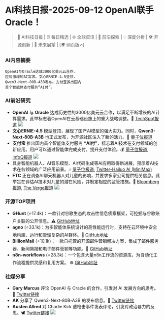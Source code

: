 
# AI科技日报-2025-09-12 OpenAI联手Oracle！
> 🤖 AI科技日报 | ⏰ 每日精选 | 🌐 全球资讯 | 🔬 前沿探索 | 💡 深度分析 | 🛠️ 开源创新 | 🚀 未来展望 | [🌍 网页版↗️]
### **AI内容摘要**
```
OpenAI与Oracle达成3000亿美元云合作，
应对激增的AI需求。文心ERNIE-4.5登顶，
Qwen3-Next-80B-A3B发布。支付宝推出国内
首个智能体支付服务“AI付”。
```
### AI前沿研究
*   **OpenAI** 与 **Oracle** 达成历史性的3000亿美元云合作，以满足不断增长的AI计算需求。此举标志着OpenAI在云基础设施上的重大战略调整。🚀 [TechSpot报道](https://www.techspot.com/news/109418-openai-turns-oracle-historic-300-billion-cloud-partnership.html)
    ![](https://www.techspot.com/images2/news/ts3_thumbs/2025/09/2025-09-11-ts3_thumbs-176.jpg)
*   **文心ERNIE-4.5** 模型登顶，展现了国产AI模型的强大实力。同时，**Qwen3-Next-80B-A3B** 也正式发布，为开源社区注入了新的活力。💪 [量子位报道](https://www.qbitai.com/2025/09/330625.html)
*   **支付宝** 推出国内首个智能体支付服务 **“AI付”**，标志着AI技术在支付领域的创新应用。用户可以通过智能体完成支付，提升支付体验。💰 [量子位报道](https://www.qbitai.com/2025/09/330506.html), [InfoQ报道](https://www.infoq.cn/article/JSJVWfJHs6pcDoW52uss?utm_source=rss&utm_medium=article)
    ![](https://static001.geekbang.org/static/infoq/img/infoq_icon.jpg)
*   具身智能机器人、AI音乐模型、AI代码生成等AI应用取得新进展，预示着AI技术在各领域的广泛应用前景。🎶 [量子位报道](https://www.qbitai.com/2025/09/330498.html), [Twitter-Hailuo AI (MiniMax)](https://x.com/Hailuo_AI/status/1966163616480231718)
*   **FTC** 正在调查AI聊天机器人对儿童的影响，并要求多家公司提供相关信息。此举旨在评估AI技术对儿童的潜在风险，并制定相应的监管措施。🧐 [Bloomberg报道](https://www.bloomberg.com/news/articles/2025-09-11/google-meta-openai-face-ftc-inquiry-on-chatbot-impact-on-kids), [The Verge报道](https://www.theverge.com/policy/776545/ftc-ai-chatbot-companion-kids-teens-study)
    ![](https://platform.theverge.com/wp-content/uploads/sites/2/2025/06/STK414_AI_CVIRGINIA_2_C.jpg?quality=90&strip=all&crop=0,0,100,100)
### 开源TOP项目
*   **GHunt** (⭐17.4k)：一款针对谷歌生态的攻击性信息侦察框架，可挖掘与谷歌账户关联的公开信息。⚠️ [GitHub地址](https://github.com/mxrch/GHunt)
*   **agno** (⭐33.1k)：为多智能体系统设计的高性能运行时，支持在云环境中安全地构建、运行和管理复杂的AI群体。🤝 [GitHub地址](https://github.com/agno-agi/agno)
*   **BillionMail** (⭐10.1k)：一款自托管的开源邮件营销解决方案，集成了邮件服务器、新闻简报和电子邮件营销等功能。📧 [GitHub地址](https://github.com/aaPanel/BillionMail)
*   **n8n-workflows** (⭐28.3k)：一个包含大量n8n工作流的资源库，为自动化工作流程提供灵感和复用方案。 ⚙️ [GitHub地址](https://github.com/Zie619/n8n-workflows)
### 社媒分享
*   **Gary Marcus** 评论 OpenAI 与 Oracle 的合作，引发对 AI 发展方向的思考。🤔 [Twitter链接](https://x.com/GaryMarcus/status/1966163598839001589)
*   **AK** 分享了 Qwen3-Next-80B-A3B 的发布信息。📢 [Twitter链接](https://x.com/_akhaliq/status/1966207511653953695)
*   **Austen Allred** 对 Charlie Kirk 遭枪击事件发表评论，引发对政治暴力的反思。🕊️ [Twitter链接](https://x.com/Austen/status/1965958548120359214)
    ![](https://platform.theverge.com/wp-content/uploads/sites/2/2025/09/gettyimages-2234095519.jpg?quality=90&strip=all&crop=0,0,100,100)